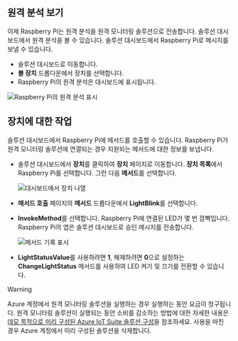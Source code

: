 ## <a name="view-the-telemetry"></a>원격 분석 보기

이제 Raspberry Pi는 원격 분석을 원격 모니터링 솔루션으로 전송합니다. 솔루션 대시보드에서 원격 분석을 볼 수 있습니다. 솔루션 대시보드에서 Raspberry Pi로 메시지를 보낼 수 있습니다.

- 솔루션 대시보드로 이동합니다.
- **볼 장치** 드롭다운에서 장치를 선택합니다.
- Raspberry Pi의 원격 분석은 대시보드에 표시됩니다.

![Raspberry Pi의 원격 분석 표시][img-telemetry-display]

## <a name="act-on-the-device"></a>장치에 대한 작업

솔루션 대시보드에서 Raspberry Pi에 메서드를 호출할 수 있습니다. Raspberry Pi가 원격 모니터링 솔루션에 연결되는 경우 지원되는 메서드에 대한 정보를 보냅니다.

- 솔루션 대시보드에서 **장치**를 클릭하여 **장치** 페이지로 이동합니다. **장치 목록**에서 Raspberry Pi를 선택합니다. 그런 다음 **메서드**를 선택합니다.

    ![대시보드에서 장치 나열][img-list-devices]

- **메서드 호출** 페이지의 **메서드** 드롭다운에서 **LightBlink**를 선택합니다.

- **InvokeMethod**를 선택합니다. Raspberry Pi에 연결된 LED가 몇 번 깜빡입니다. Raspberry Pi의 앱은 솔루션 대시보드로 승인 메시지를 전송합니다.

    ![메서드 기록 표시][img-method-history]

- **LightStatusValue**를 사용하려면 **1**, 해제하려면 **0**으로 설정하는 **ChangeLightStatus** 메서드를 사용하여 LED 켜기 및 끄기를 전환할 수 있습니다.

> [!WARNING]
> Azure 계정에서 원격 모니터링 솔루션을 실행하는 경우 실행하는 동안 요금이 청구됩니다. 원격 모니터링 솔루션이 실행되는 동안 소비를 감소하는 방법에 대한 자세한 내용은 [데모 목적으로 미리 구성된 Azure IoT Suite 솔루션 구성][lnk-demo-config]을 참조하세요. 사용을 마친 경우 Azure 계정에서 미리 구성된 솔루션을 삭제합니다.


[img-telemetry-display]: media/iot-suite-v1-raspberry-pi-kit-view-telemetry/telemetry.png
[img-list-devices]: media/iot-suite-v1-raspberry-pi-kit-view-telemetry/listdevices.png
[img-method-history]: media/iot-suite-v1-raspberry-pi-kit-view-telemetry/methodhistory.png

[lnk-demo-config]: https://github.com/Azure/azure-iot-remote-monitoring/blob/master/Docs/configure-preconfigured-demo.md